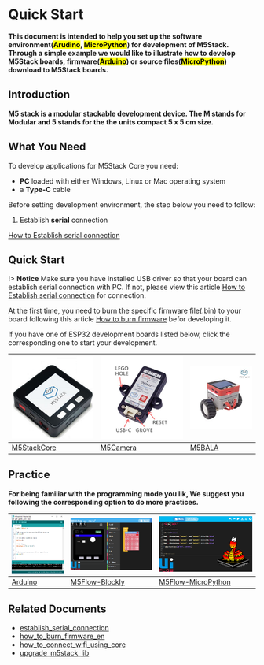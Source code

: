 # Quick Start

**This document is intended to help you set up the software environment(<mark>Arudino</mark>, <mark>MicroPython</mark>) for development of M5Stack. Through a simple example we would like to illustrate how to develop M5Stack boards, firmware(<mark>Arduino</mark>) or source files(<mark>MicroPython</mark>) download to M5Stack boards.**

## Introduction

**M5 stack is a modular stackable development device. The M stands for Modular and 5 stands for the the units compact 5 x 5 cm size.**


## What You Need

To develop applications for M5Stack Core you need:

* **PC** loaded with either Windows, Linux or Mac operating system
* a **Type-C** cable

Before setting development environment, the step below you need to follow:

1. Establish **serial** connection

  [How to Establish serial connection](related_documents\establish_serial_connection)

## Quick Start

!> **Notice** Make sure you have installed USB driver so that your board can establish serial connection with PC. If not, please view this article [How to Establish serial connection](related_documents\establish_serial_connection) for connection.

At the first time, you need to burn the specific firmware file(.bin) to your board following this article [How to burn firmware](related_documents\how_to_connect_wifi_using_core) befor developing it.

If you have one of ESP32 development boards listed below, click the corresponding one to start your development.

<img src="assets/img/getting_started_pics/m5stack_core.png"> | <img src="assets/img/getting_started_pics/m5camera.jpg">  | <img src="assets/img/getting_started_pics/M5Bala.jpg">
---|---|---
[M5StackCore](quick_start/m5core/m5stack_core_quick_start) | [M5Camera](quick_start/m5camera/m5camera_quick_start) | [M5BALA](quick_start/bala/bala_quick_start)



## Practice

**For being familiar with the programming mode you lik, We suggest you following the corresponding option to do more practices.**


<img src="assets/img/getting_started_pics/programming_mode_arduino.png"> | <img src="assets/img/getting_started_pics/programming_mode_blockly.png">  | <img src="assets/img/getting_started_pics/programming_mode_micropython.png">
---|---|---
[Arduino](practice\practice_arduino) | [M5Flow-Blockly](practice\practice_blockly) | [M5Flow-MicroPython](practice\practice_micropython)

## Related Documents

  - [establish_serial_connection](related_documents/establish_serial_connection)
  - [how_to_burn_firmware_en](related_documents/how_to_burn_firmware_en)
  - [how_to_connect_wifi_using_core](related_documents/how_to_connect_wifi_using_core)
  - [upgrade_m5stack_lib](related_documents/upgrade_m5stack_lib)